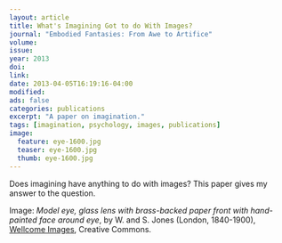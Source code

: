 ```yaml
---
layout: article
title: What's Imagining Got to do With Images?
journal: "Embodied Fantasies: From Awe to Artifice"
volume: 
issue: 
year: 2013
doi: 
link: 
date: 2013-04-05T16:19:16-04:00
modified:
ads: false
categories: publications
excerpt: "A paper on imagination."
tags: [imagination, psychology, images, publications]
image:
  feature: eye-1600.jpg 
  teaser: eye-1600.jpg
  thumb: eye-1600.jpg
---
```


Does imagining have anything to do with images? This paper gives my answer to the question.

 Image: _Model eye, glass lens with brass-backed paper front with hand-painted face around eye_, by W. and S. Jones (London, 1840-1900), [Wellcome Images](http://wellcomeimages.org), Creative Commons.